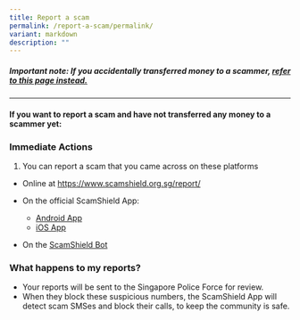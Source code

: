 ```yaml
---
title: Report a scam
permalink: /report-a-scam/permalink/
variant: markdown
description: ""
---
```

##### **Important note: If you accidentally transferred money to a scammer, [refer to this page instead.](/transferred-money/permalink/)**

<hr>

#### If you want to report a scam and have not transferred any money to a scammer yet:


### Immediate Actions  
1. You can report a scam that you came across on these platforms
* Online at [https://www.scamshield.org.sg/report/  ](https://www.scamshield.org.sg/report/  )

* On the official ScamShield App:
	* [Android App](https://play.google.com/store/apps/details?id=sg.gov.scamshield&amp;hl=en&amp;gl=US)
	* [iOS App](https://apps.apple.com/sg/app/scamshield/id1497144087)
* On the [ScamShield Bot](https://go.gov.sg/scamshield-bot)


### What happens to my reports?
* Your reports will be sent to the Singapore Police Force for review.
* When they block these suspicious numbers, the ScamShield App will detect scam SMSes and block their calls, to keep the community is safe.